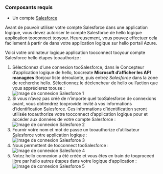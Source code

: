 ### <a name="prerequisites"></a>Composants requis
* Un compte [Salesforce](https://salesforce.com)  

Avant de pouvoir utiliser votre compte Salesforce dans une application logique, vous devez autoriser le compte Salesforce de hello logique application tooconnect tooyour. Heureusement, vous pouvez effectuer cela facilement à partir de dans votre application logique sur hello portail Azure.  

Voici votre ordinateur logique application tooconnect tooyour compte Salesforce hello étapes tooauthorize :  

1. Sélectionnez d’une connexion tooSalesforce, dans le Concepteur d’application logique de hello, toocreate **Microsoft d’afficher les API managées** Bonjour liste déroulante, puis entrez *Salesforce* dans la zone de recherche hello. Sélectionnez le déclencheur de hello ou l’action que vous apprécierez toouse :  
   ![Image de connexion Salesforce 1](./media/connectors-create-api-salesforce/salesforce-1.png)  
2. Si vous n’avez pas créé de n’importe quel tooSalesforce de connexions avant, vous obtiendrez tooprovide invité à vos informations d’identification Salesforce. Ces informations d’identification seront utilisée tooauthorize votre tooconnect d’application logique pour et accéder aux données de votre compte Salesforce :  
   ![Image de connexion Salesforce 2](./media/connectors-create-api-salesforce/salesforce-2.png)  
3. Fournir votre nom et mot de passe un tooauthorize d’utilisateur Salesforce votre application logique :  
   ![Image de connexion Salesforce 3](./media/connectors-create-api-salesforce/salesforce-3.png)  
4. Nous permettent de tooconnect tooSalesforce :  
   ![Image de connexion Salesforce 4](./media/connectors-create-api-salesforce/salesforce-4.png)  
5. Notez hello connexion a été créée et vous êtes en train de tooproceed libre par hello autres étapes dans votre logique d’application :  
   ![Image de connexion Salesforce 5](./media/connectors-create-api-salesforce/salesforce-5.png)  

